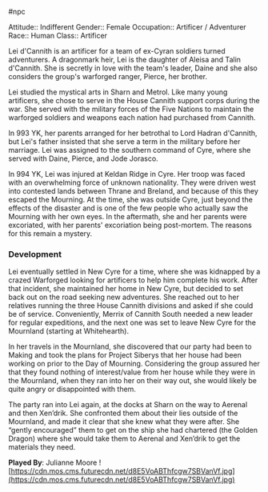 #npc 

Attitude:: Indifferent
Gender:: Female
Occupation:: Artificer / Adventurer
Race:: Human
Class:: Artificer

Lei d'Cannith is an artificer for a team of ex-Cyran soldiers turned adventurers. A dragonmark heir, Lei is the daughter of Aleisa and Talin d'Cannith. She is secretly in love with the team's leader, Daine and she also considers the group's warforged ranger, Pierce, her brother.

Lei studied the mystical arts in Sharn and Metrol. Like many young artificers, she chose to serve in the House Cannith support corps during the war. She served with the military forces of the Five Nations to maintain the warforged soldiers and weapons each nation had purchased from Cannith.

In 993 YK, her parents arranged for her betrothal to Lord Hadran d'Cannith, but Lei's father insisted that she serve a term in the military before her marriage. Lei was assigned to the southern command of Cyre, where she served with Daine, Pierce, and Jode Jorasco.

In 994 YK, Lei was injured at Keldan Ridge in Cyre. Her troop was faced with an overwhelming force of unknown nationality. They were driven west into contested lands between Thrane and Breland, and because of this they escaped the Mourning. At the time, she was outside Cyre, just beyond the effects of the disaster and is one of the few people who actually saw the Mourning with her own eyes. In the aftermath, she and her parents were excoriated, with her parents' excoriation being post-mortem. The reasons for this remain a mystery.

### Development

Lei eventually settled in New Cyre for a time, where she was kidnapped by a crazed Warforged looking for artificers to help him complete his work. After that incident, she maintained her home in New Cyre, but decided to set back out on the road seeking new adventures. She reached out to her relatives running the three House Cannith divisions and asked if she could be of service. Conveniently, Merrix of Cannith South needed a new leader for regular expeditions, and the next one was set to leave New Cyre for the Mournland (starting at Whitehearth).

In her travels in the Mournland, she discovered that our party had been to Making and took the plans for Project Siberys that her house had been working on prior to the Day of Mourning. Considering the group assured her that they found nothing of interest/value from her house while they were in the Mournland, when they ran into her on their way out, she would likely be quite angry or disappointed with them.

The party ran into Lei again, at the docks at Sharn on the way to Aerenal and then Xen’drik. She confronted them about their lies outside of the Mournland, and made it clear that she knew what they were after. She “gently encouraged” them to get on the ship she had chartered (the Golden Dragon) where she would take them to Aerenal and Xen’drik to get the materials they need.

**Played By**: Julianne Moore
![https://cdn.mos.cms.futurecdn.net/d8E5VoABThfcgw7SBVanVf.jpg](https://cdn.mos.cms.futurecdn.net/d8E5VoABThfcgw7SBVanVf.jpg)
